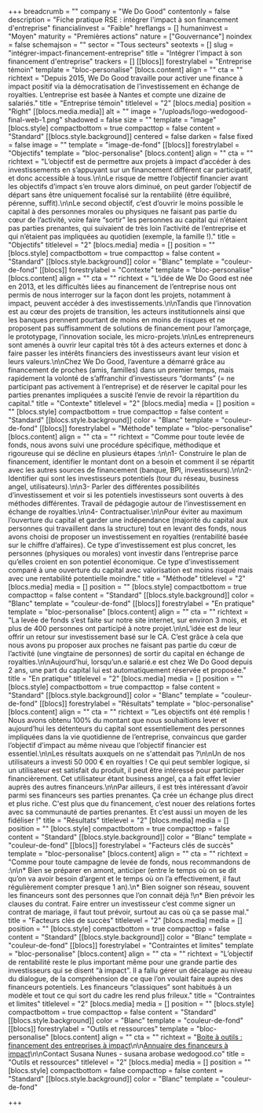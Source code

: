 +++
breadcrumb = ""
company = "We Do Good"
contentonly = false
description = "Fiche pratique RSE : intégrer l'impact à son financement d'entreprise"
financialinvest = "Faible"
hreflangs = []
humaninvest = "Moyen"
maturity = "Premières actions"
nature = ["Gouvernance"]
noindex = false
schemajson = ""
sector = "Tous secteurs"
seotexts = []
slug = "intégrer-impact-financement-entreprise"
title = "Intégrer l'impact à son financement d'entreprise"
trackers = []
[[blocs]]
forestrylabel = "Entreprise témoin"
template = "bloc-personalise"
[blocs.content]
align = ""
cta = ""
richtext = "Depuis 2015, We Do Good travaille pour activer une finance à impact positif via la démocratisation de l’investissement en échange de royalties. L’entreprise est basée à Nantes et compte une dizaine de salariés."
title = "Entreprise témoin"
titlelevel = "2"
[blocs.media]
position = "Right"
[[blocs.media.media]]
alt = ""
image = "/uploads/logo-wedogood-final-web-1.png"
shadowed = false
size = ""
template = "image"
[blocs.style]
compactbottom = true
compacttop = false
content = "Standard"
[[blocs.style.background]]
centered = false
darken = false
fixed = false
image = ""
template = "image-de-fond"
[[blocs]]
forestrylabel = "Objectifs"
template = "bloc-personalise"
[blocs.content]
align = ""
cta = ""
richtext = "L’objectif est de permettre aux projets à impact d’accéder à des investissements en s’appuyant sur un financement différent car participatif, et donc accessible à tous.\n\nLe risque de mettre l’objectif financier avant les objectifs d’impact s’en trouve alors diminué, on peut garder l’objectif de départ sans être uniquement focalisé sur la rentabilité (être équilibré, pérenne, suffit).\n\nLe second objectif, c’est d’ouvrir le moins possible le capital à des personnes morales ou physiques ne faisant pas partie du cœur de l’activité, voire faire “sortir” les personnes au capital qui n’étaient pas parties prenantes, qui suivaient de très loin l’activité de l’entreprise et qui n’étaient pas impliquées au quotidien (exemple, la famille !)."
title = "Objectifs"
titlelevel = "2"
[blocs.media]
media = []
position = ""
[blocs.style]
compactbottom = true
compacttop = false
content = "Standard"
[[blocs.style.background]]
color = "Blanc"
template = "couleur-de-fond"
[[blocs]]
forestrylabel = "Contexte"
template = "bloc-personalise"
[blocs.content]
align = ""
cta = ""
richtext = "L’idée de We Do Good est née en 2013, et les difficultés liées au financement de l’entreprise nous ont permis de nous interroger sur la façon dont les projets, notamment à impact, peuvent accéder à des investissements.\n\nTandis que l’innovation est au cœur des projets de transition, les acteurs institutionnels ainsi que les banques prennent pourtant de moins en moins de risques et ne proposent pas suffisamment de solutions de financement pour l’amorçage, le prototypage, l’innovation sociale, les micro-projets.\n\nLes entrepreneurs sont amenés à ouvrir leur capital très tôt à des acteurs externes et donc à faire passer les intérêts financiers des investisseurs avant leur vision et leurs valeurs.\n\nChez We Do Good, l’aventure a démarré grâce au financement de proches (amis, familles) dans un premier temps, mais rapidement la volonté de s’affranchir d’investisseurs “dormants” (= ne participant pas activement à l’entreprise) et de réserver le capital pour les parties prenantes impliquées a suscité l’envie de revoir la répartition du capital."
title = "Contexte"
titlelevel = "2"
[blocs.media]
media = []
position = ""
[blocs.style]
compactbottom = true
compacttop = false
content = "Standard"
[[blocs.style.background]]
color = "Blanc"
template = "couleur-de-fond"
[[blocs]]
forestrylabel = "Méthode"
template = "bloc-personalise"
[blocs.content]
align = ""
cta = ""
richtext = "Comme pour toute levée de fonds, nous avons suivi une procédure spécifique, méthodique et rigoureuse qui se décline en plusieurs étapes :\n\n1- Construire le plan de financement, identifier le montant dont on a besoin et comment il se répartit avec les autres sources de financement (banque, BPI, investisseurs).\n\n2- Identifier qui sont les investisseurs potentiels (tour du réseau, business angel, utilisateurs).\n\n3- Parler des différentes possibilités d’investissement et voir si les potentiels investisseurs sont ouverts à des méthodes différentes. Travail de pédagogie autour de l’investissement en échange de royalties.\n\n4- Contractualiser.\n\nPour éviter au maximum l’ouverture du capital et garder une indépendance (majorité du capital aux personnes qui travaillent dans la structure) tout en levant des fonds, nous avons choisi de proposer un investissement en royalties (rentabilité basée sur le chiffre d’affaires). Ce type d’investissement est plus concret, les personnes (physiques ou morales) vont investir dans l’entreprise parce qu’elles croient en son potentiel économique. Ce type d’investissement comparé à une ouverture du capital avec valorisation est moins risqué mais avec une rentabilité potentielle moindre."
title = "Méthode"
titlelevel = "2"
[blocs.media]
media = []
position = ""
[blocs.style]
compactbottom = true
compacttop = false
content = "Standard"
[[blocs.style.background]]
color = "Blanc"
template = "couleur-de-fond"
[[blocs]]
forestrylabel = "En pratique"
template = "bloc-personalise"
[blocs.content]
align = ""
cta = ""
richtext = "La levée de fonds s’est faite sur notre site internet, sur environ 3 mois, et plus de 400 personnes ont participé à notre projet.\n\nL’idée est de leur offrir un retour sur investissement basé sur le CA. C’est grâce à cela que nous avons pu proposer aux proches ne faisant pas partie du cœur de l’activité (une vingtaine de personnes) de sortir du capital en échange de royalties.\n\nAujourd’hui, lorsqu’un.e salarié.e est chez We Do Good depuis 2 ans, une part du capital lui est automatiquement réservée et proposée."
title = "En pratique"
titlelevel = "2"
[blocs.media]
media = []
position = ""
[blocs.style]
compactbottom = true
compacttop = false
content = "Standard"
[[blocs.style.background]]
color = "Blanc"
template = "couleur-de-fond"
[[blocs]]
forestrylabel = "Résultats"
template = "bloc-personalise"
[blocs.content]
align = ""
cta = ""
richtext = "Les objectifs ont été remplis ! Nous avons obtenu 100% du montant que nous souhaitions lever et aujourd’hui les détenteurs du capital sont essentiellement des personnes impliquées dans la vie quotidienne de l’entreprise, convaincus que garder l’objectif d’impact au même niveau que l’objectif financier est essentiel.\n\nLes résultats auxquels on ne s'attendait pas ?\n\nUn de nos utilisateurs a investi 50 000 € en royalties ! Ce qui peut sembler logique, si un utilisateur est satisfait du produit, il peut être intéressé pour participer financièrement. Cet utilisateur étant business angel, ça a fait effet levier auprès des autres financeurs.\n\nPar ailleurs, il est très intéressant d’avoir parmi ses financeurs ses parties prenantes. Ça crée un échange plus direct et plus riche. C'est plus que du financement, c’est nouer des relations fortes avec sa communauté de parties prenantes. Et c’est aussi un moyen de les fidéliser !"
title = "Résultats"
titlelevel = "2"
[blocs.media]
media = []
position = ""
[blocs.style]
compactbottom = true
compacttop = false
content = "Standard"
[[blocs.style.background]]
color = "Blanc"
template = "couleur-de-fond"
[[blocs]]
forestrylabel = "Facteurs clés de succès"
template = "bloc-personalise"
[blocs.content]
align = ""
cta = ""
richtext = "Comme pour toute campagne de levée de fonds, nous recommandons de :\n\n* Bien se préparer en amont, anticiper (entre le temps où on se dit qu’on va avoir besoin d’argent et le temps où on l’a effectivement, il faut régulièrement compter presque 1 an).\n* Bien soigner son réseau, souvent les financeurs sont des personnes que l’on connait déjà !\n* Bien prévoir les clauses du contrat. Faire entrer un investisseur c’est comme signer un contrat de mariage, il faut tout prévoir, surtout au cas où ça se passe mal."
title = "Facteurs clés de succès"
titlelevel = "2"
[blocs.media]
media = []
position = ""
[blocs.style]
compactbottom = true
compacttop = false
content = "Standard"
[[blocs.style.background]]
color = "Blanc"
template = "couleur-de-fond"
[[blocs]]
forestrylabel = "Contraintes et limites"
template = "bloc-personalise"
[blocs.content]
align = ""
cta = ""
richtext = "L’objectif de rentabilité reste le plus important même pour une grande partie des investisseurs qui se disent “à impact”. Il a fallu gérer un décalage au niveau du dialogue, de la compréhension de ce que l’on voulait faire auprès des financeurs potentiels. Les financeurs “classiques” sont habitués à un modèle et tout ce qui sort du cadre les rend plus frileux."
title = "Contraintes et limites"
titlelevel = "2"
[blocs.media]
media = []
position = ""
[blocs.style]
compactbottom = true
compacttop = false
content = "Standard"
[[blocs.style.background]]
color = "Blanc"
template = "couleur-de-fond"
[[blocs]]
forestrylabel = "Outils et ressources"
template = "bloc-personalise"
[blocs.content]
align = ""
cta = ""
richtext = "[Boite à outils : financement des entreprises à impact](https://drive.google.com/file/d/1El9fm0-PfsHnrdWkKEPBrucvI64FS8Ss/view?usp=sharing)\n\n[Annuaire des financeurs à impact](https://docs.google.com/spreadsheets/d/1JleZfCEvwPohM8ys_tcIpBkK8KStqyseAzK_wfOd0WM/edit#gid=0)\n\nContact Susana Nunes - susana arobase wedogood.co"
title = "Outils et ressources"
titlelevel = "2"
[blocs.media]
media = []
position = ""
[blocs.style]
compactbottom = false
compacttop = false
content = "Standard"
[[blocs.style.background]]
color = "Blanc"
template = "couleur-de-fond"

+++
